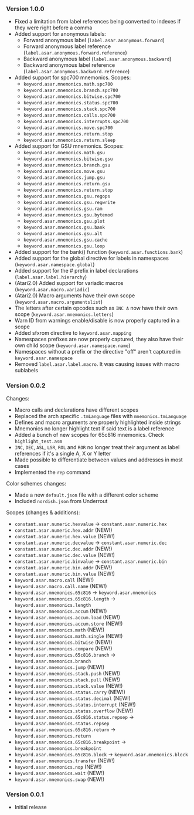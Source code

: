 ### Version 1.0.0
- Fixed a limitation from label references being converted to indexes if they were right before a comma
- Added support for anonymous labels:
  - Forward anonymous label (`label.asar.anonymous.forward`)
  - Forward anonymous label reference (`label.asar.anonymous.forward.reference`)
  - Backward anonymous label (`label.asar.anonymous.backward`)
  - Backward anonymous label reference (`label.asar.anonymous.backward.reference`)
- Added support for spc700 mnemonics. Scopes:
  - `keyword.asar.mnemonics.math.spc700`
  - `keyword.asar.mnemonics.branch.spc700`
  - `keyword.asar.mnemonics.bitwise.spc700`
  - `keyword.asar.mnemonics.status.spc700`
  - `keyword.asar.mnemonics.stack.spc700`
  - `keyword.asar.mnemonics.calls.spc700`
  - `keyword.asar.mnemonics.interrupts.spc700`
  - `keyword.asar.mnemonics.move.spc700`
  - `keyword.asar.mnemonics.return.stop`
  - `keyword.asar.mnemonics.return.sleep`
- Added support for GSU mnemonics. Scopes:
  - `keyword.asar.mnemonics.math.gsu`
  - `keyword.asar.mnemonics.bitwise.gsu`
  - `keyword.asar.mnemonics.branch.gsu`
  - `keyword.asar.mnemonics.move.gsu`
  - `keyword.asar.mnemonics.jump.gsu`
  - `keyword.asar.mnemonics.return.gsu`
  - `keyword.asar.mnemonics.return.stop`
  - `keyword.asar.mnemonics.gsu.regops`
  - `keyword.asar.mnemonics.gsu.regwrite`
  - `keyword.asar.mnemonics.gsu.ram`
  - `keyword.asar.mnemonics.gsu.bytemod`
  - `keyword.asar.mnemonics.gsu.plot`
  - `keyword.asar.mnemonics.gsu.bank`
  - `keyword.asar.mnemonics.gsu.alt`
  - `keyword.asar.mnemonics.gsu.cache`
  - `keyword.asar.mnemonics.gsu.loop`
- Added support for the bank() function (`keyword.asar.functions.bank`)
- Added support for the global directive for labels in namespaces (`keyword.asar.namespace.global`)
- Added support for the # prefix in label declarations (`label.asar.label.hierarchy`)
- (Atari2.0) Added support for variadic macros (`keyword.asar.macro.variadic`)
- (Atari2.0) Macro arguments have their own scope (`keyword.asar.macro.argumentslist`)
- The letters after certain opcodes such as `INC A` now have their own scope (`keyword.asar.mnemonics.letters`)
- Warn ID from warnings enable/disable is now properly captured in a scope
- Added sfxrom directive to `keyword.asar.mapping`
- Namespaces prefixes are now properly captured, they also have their own child scope (`keyword.asar.namespace.name`)
- Namespaces without a prefix or the directive "off" aren't captured in `keyword.asar.namespace`
- Removed `label.asar.label.macro`. It was causing issues with macro sublabels

### Version 0.0.2
Changes:
* Macro calls and declarations have different scopes
* Replaced the arch specific `.tmLanguage` files with `mnemonics.tmLanguage`
* Defines and macro arguments are properly highlighted inside strings
* Mnemonics no longer highlight text if said text is a label reference
* Added a bunch of new scopes for 65c816 mnemonics. Check `highlight_test.asm`
* `INC`, `DEC`, `ASL`, `LSR`, `ROL` and `ROR` no longer treat their argument as label references if it's a single A, X or Y letter
* Made possible to differentiate between values and addresses in most cases
* Implemented the `rep` command

Color schemes changes:
* Made a new `default.json` file with a different color scheme
* Included `nordish.json` from Underrout

Scopes (changes & additions):
* `constant.asar.numeric.hexvalue` -> `constant.asar.numeric.hex`
* `constant.asar.numeric.hex.addr` (NEW!)
* `constant.asar.numeric.hex.value` (NEW!)
* `constant.asar.numeric.decvalue` -> `constant.asar.numeric.dec`
* `constant.asar.numeric.dec.addr` (NEW!)
* `constant.asar.numeric.dec.value` (NEW!)
* `constant.asar.numeric.binvalue` -> `constant.asar.numeric.bin`
* `constant.asar.numeric.bin.addr` (NEW!)
* `constant.asar.numeric.bin.value` (NEW!)
* `keyword.asar.macro.call` (NEW!)
* `keyword.asar.macro.call.name` (NEW!)
* `keyword.asar.mnemonics.65c816` -> `keyword.asar.mnemonics`
* `keyword.asar.mnemonics.65c816.length` -> `keyword.asar.mnemonics.length`
* `keyword.asar.mnemonics.accum` (NEW!)
* `keyword.asar.mnemonics.accum.load` (NEW!)
* `keyword.asar.mnemonics.accum.store` (NEW!)
* `keyword.asar.mnemonics.math` (NEW!)
* `keyword.asar.mnemonics.math.single` (NEW!)
* `keyword.asar.mnemonics.bitwise` (NEW!)
* `keyword.asar.mnemonics.compare` (NEW!)
* `keyword.asar.mnemonics.65c816.branch` -> `keyword.asar.mnemonics.branch`
* `keyword.asar.mnemonics.jump` (NEW!)
* `keyword.asar.mnemonics.stack.push` (NEW!)
* `keyword.asar.mnemonics.stack.pull` (NEW!)
* `keyword.asar.mnemonics.stack.value` (NEW!)
* `keyword.asar.mnemonics.status.carry` (NEW!)
* `keyword.asar.mnemonics.status.decimal` (NEW!)
* `keyword.asar.mnemonics.status.interrupt` (NEW!)
* `keyword.asar.mnemonics.status.overflow` (NEW!)
* `keyword.asar.mnemonics.65c816.status.repsep` -> `keyword.asar.mnemonics.status.repsep`
* `keyword.asar.mnemonics.65c816.return` -> `keyword.asar.mnemonics.return`
* `keyword.asar.mnemonics.65c816.breakpoint` -> `keyword.asar.mnemonics.breakpoint`
* `keyword.asar.mnemonics.65c816.block` -> `keyword.asar.mnemonics.block`
* `keyword.asar.mnemonics.transfer` (NEW!)
* `keyword.asar.mnemonics.nop` (NEW!)
* `keyword.asar.mnemonics.wait` (NEW!)
* `keyword.asar.mnemonics.swap` (NEW!)

### Version 0.0.1
* Initial release
